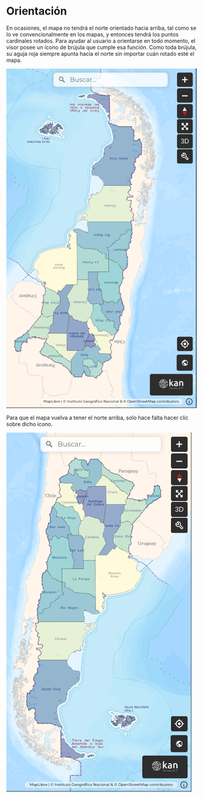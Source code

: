 # Orientación

En ocasiones, el mapa no tendrá el norte orientado hacia arriba, tal como se lo ve convencionalmente en los mapas, y entonces tendrá los puntos cardinales rotados. Para ayudar al usuario a orientarse en todo momento, el visor posee un ícono de brújula que cumple esa función. Como toda brújula, su aguja roja siempre apunta hacia el norte sin importar cuán rotado esté el mapa.

![](../images/orientacion1.png)

Para que el mapa vuelva a tener el norte arriba, solo hace falta hacer clic sobre dicho ícono.

![](../images/orientacion2.png)
